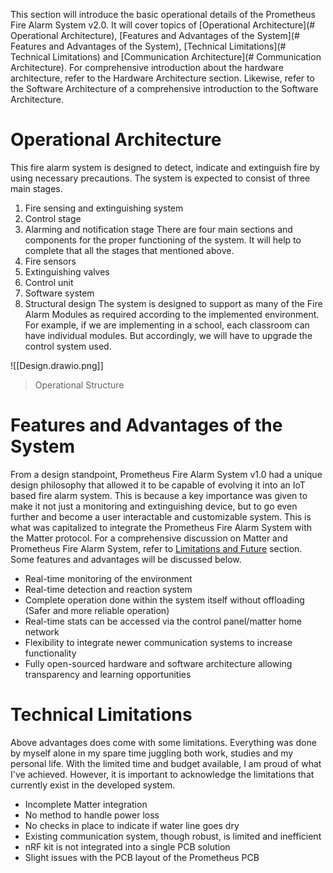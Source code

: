 This section will introduce the basic operational details of the Prometheus Fire Alarm System v2.0. It will cover topics of [Operational Architecture](# Operational Architecture), [Features and Advantages of the System](# Features and Advantages of the System), [Technical Limitations](# Technical Limitations) and [Communication Architecture](# Communication Architecture).
For comprehensive introduction about the hardware architecture, refer to the Hardware Architecture section. Likewise, refer to the Software Architecture of a comprehensive introduction to the Software Architecture.
# Operational Architecture
This fire alarm system is designed to detect, indicate and extinguish fire by using necessary precautions. The system is expected to consist of three main stages.
1. Fire sensing and extinguishing system
2. Control stage
3. Alarming and notification stage
There are four main sections and components for the proper functioning of the system. It will help to complete that all the stages that mentioned above.
1. Fire sensors
2. Extinguishing valves
3. Control unit
4. Software system
5. Structural design
The system is designed to support as many of the Fire Alarm Modules as required according to the implemented environment. For example, if we are implementing in a school, each classroom can have individual modules. But accordingly, we will have to upgrade the control system used.

![[Design.drawio.png]]

>  Operational Structure
# Features and Advantages of the System
From a design standpoint, Prometheus Fire Alarm System v1.0 had a unique design philosophy that allowed it to be capable of evolving it into an IoT based fire alarm system. This is because a key importance was given to make it not just a monitoring and extinguishing device, but to go even further and become a user interactable and customizable system.
This is what was capitalized to integrate the Prometheus Fire Alarm System with the Matter protocol. For a comprehensive discussion on Matter and Prometheus Fire Alarm System, refer to [Limitations and Future](./Limitations_and_Future) section. Some features and advantages will be discussed below.
- Real-time monitoring of the environment
- Real-time detection and reaction system
- Complete operation done within the system itself without offloading (Safer and more reliable operation)
- Real-time stats can be accessed via the control panel/matter home network
- Flexibility to integrate newer communication systems to increase functionality
- Fully open-sourced hardware and software architecture allowing transparency and learning opportunities
# Technical Limitations
Above advantages does come with some limitations. Everything was done by myself alone in my spare time juggling both work, studies and my personal life. With the limited time and budget available, I am proud of what I've achieved. However, it is important to acknowledge the limitations that currently exist in the developed system.
- Incomplete Matter integration
- No method to handle power loss
- No checks in place to indicate if water line goes dry
- Existing communication system, though robust, is limited and inefficient
- nRF kit is not integrated into a single PCB solution
- Slight issues with the PCB layout of the Prometheus PCB
